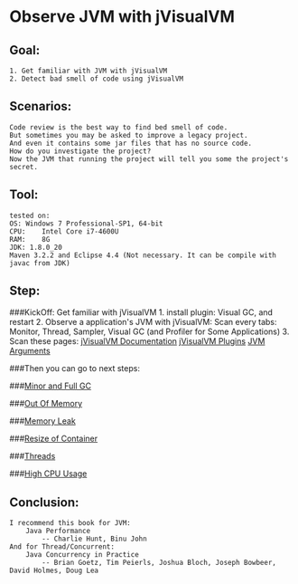 Observe JVM with jVisualVM
==
Goal:
--
	1. Get familiar with JVM with jVisualVM
	2. Detect bad smell of code using jVisualVM

Scenarios:
--
	Code review is the best way to find bed smell of code.
	But sometimes you may be asked to improve a legacy project. 
	And even it contains some jar files that has no source code. 
	How do you investigate the project?
	Now the JVM that running the project will tell you some the project's secret.

Tool:
--
	tested on:
	OS:	Windows 7 Professional-SP1, 64-bit
	CPU:	Intel Core i7-4600U
	RAM:	8G
	JDK: 1.8.0_20
	Maven 3.2.2 and Eclipse 4.4 (Not necessary. It can be compile with javac from JDK)


Step:
--
###KickOff: Get familiar with jVisualVM
	1. install plugin: Visual GC, and restart
	2. Observe a application's JVM with jVisualVM:
		Scan every tabs:
			Monitor, Thread, Sampler, Visual GC (and Profiler for Some Applications)
	3. Scan these pages:
		[jVisualVM Documentation](http://visualvm.java.net/docindex.html)
		[jVisualVM Plugins](http://visualvm.java.net/plugins.html)
		[JVM Arguments](http://docs.oracle.com/javase/8/docs/technotes/tools/windows/java.html)

###Then you can go to next steps:

###[Minor and Full GC](src/main/java/ybs/gc/minorAndFull/README.md)

###[Out Of Memory](src\main\java\ybs\gc\oom\README.md)

###[Memory Leak](src\main\java\ybs\gc\memoryLeak\README.md)

###[Resize of Container](src\main\java\ybs\gc\resize\README.md)

###[Threads](src\main\java\ybs\gc\thread\README.md)

###[High CPU Usage ](src\main\java\ybs\gc\cpu\README.md)

Conclusion:
--
	I recommend this book for JVM:
		Java Performance  
			-- Charlie Hunt, Binu John
	And for Thread/Concurrent:
		Java Concurrency in Practice  
			-- Brian Goetz, Tim Peierls, Joshua Bloch, Joseph Bowbeer, David Holmes, Doug Lea 
